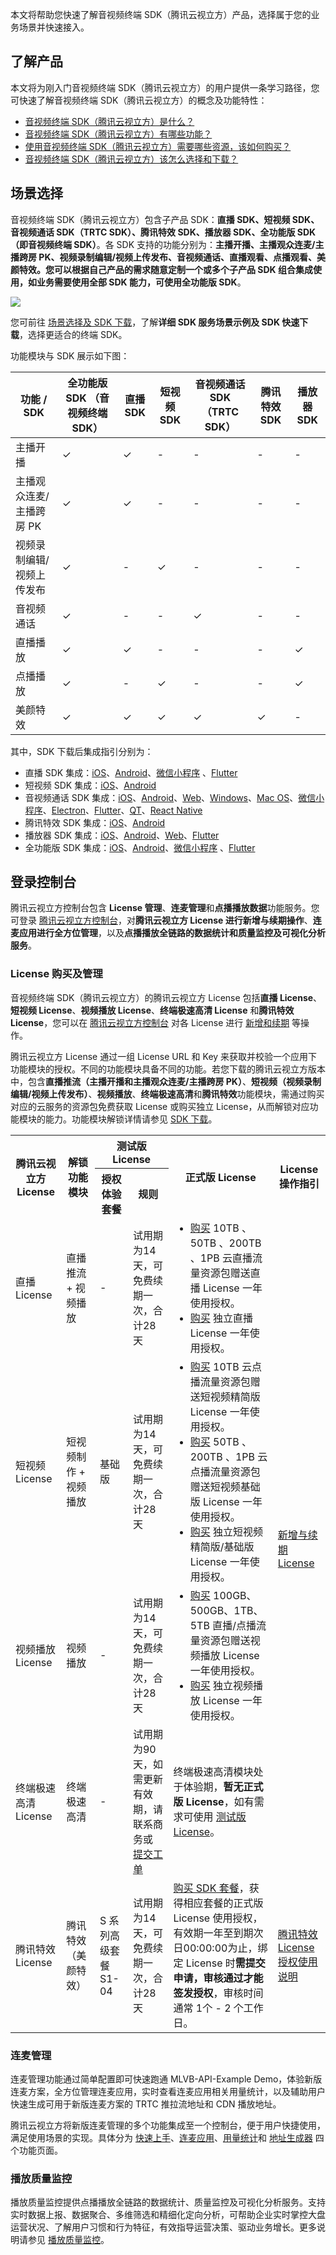 本文将帮助您快速了解音视频终端 SDK（腾讯云视立方）产品，选择属于您的业务场景并快速接入。

## 了解产品

本文将为刚入门音视频终端 SDK（腾讯云视立方）的用户提供一条学习路径，您可快速了解音视频终端 SDK（腾讯云视立方）的概念及功能特性：

- [音视频终端 SDK（腾讯云视立方）是什么？](https://cloud.tencent.com/document/product/1449/56924)
- [音视频终端 SDK（腾讯云视立方）有哪些功能？](https://cloud.tencent.com/document/product/1449/56926)
- [使用音视频终端 SDK（腾讯云视立方）需要哪些资源，该如何购买？](https://cloud.tencent.com/document/product/1449/56972)
- [音视频终端 SDK（腾讯云视立方）该怎么选择和下载？](https://cloud.tencent.com/document/product/1449/56978)


## 场景选择

音视频终端 SDK（腾讯云视立方）包含子产品 SDK：**直播 SDK、短视频 SDK、音视频通话 SDK（TRTC SDK）、腾讯特效 SDK、播放器 SDK、全功能版 SDK（即音视频终端 SDK）**。各 SDK 支持的功能分别为：**主播开播、主播观众连麦/主播跨房 PK、视频录制编辑/视频上传发布、音视频通话、直播观看、点播观看、美颜特效。您可以根据自己产品的需求随意定制一个或多个子产品 SDK 组合集成使用，如业务需要使用全部 SDK 能力，可使用全功能版 SDK**。

![](https://qcloudimg.tencent-cloud.cn/raw/c63c5fcb16f1dd257d446f62e451da8d.png)

您可前往 [场景选择及 SDK 下载](https://cloud.tencent.com/document/product/1449/56978)，了解**详细 SDK 服务场景示例及 SDK 快速下载**，选择更适合的终端 SDK。

功能模块与 SDK 展示如下图：
<style> .markdown-text-box table th,.markdown-text-box table td{text-align: center;} </style>
<table>
<thead>
<tr>
<th>功能 / SDK</th>
<th>全功能版 SDK （音视频终端 SDK）</th>
<th>直播 SDK</th>
<th>短视频 SDK</th>
<th>音视频通话 SDK （TRTC SDK）</th>
<th>腾讯特效 SDK</th>
<th>播放器 SDK</th>
</tr>
</thead>
<tbody><tr>
<td>主播开播</td>
<td>&#10003;</td>
<td>&#10003;</td>
<td>-</td>
<td>-</td>
<td>-</td>
<td>-</td>
</tr>
<tr>
<td>主播观众连麦/主播跨房 PK</td>
<td>&#10003;</td>
<td>&#10003;</td>
<td>-</td>
<td>-</td>
<td>-</td>
<td>-</td>
</tr>
<tr>
<td>视频录制编辑/视频上传发布</td>
<td>&#10003;</td>
<td>-</td>
<td>&#10003;</td>
<td>-</td>
<td>-</td>
<td>-</td>
</tr>
<tr>
<td>音视频通话</td>
<td>&#10003;</td>
<td>-</td>
<td>-</td>
<td>&#10003;</td>
<td>-</td>
<td>-</td>
</tr>
<tr>
<td>直播播放</td>
<td>&#10003;</td>
<td>&#10003;</td>
<td>-</td>
<td>-</td>
<td>-</td>
<td>&#10003;</td>
</tr>
<tr>
<td>点播播放</td>
<td>&#10003;</td>
<td>-</td>
<td>&#10003;</td>
<td>-</td>
<td>-</td>
<td>&#10003;</td>
</tr>
<tr>
<td>美颜特效</td>
<td>&#10003;</td>
<td>&#10003;</td>
<td>&#10003;</td>
<td>&#10003;</td>
<td>&#10003;</td>
<td>-</td>
</tr>
</tbody></table>

其中，SDK 下载后集成指引分别为：
- 直播 SDK 集成：[iOS](https://cloud.tencent.com/document/product/454/56588)、[Android](https://cloud.tencent.com/document/product/454/56589)、[微信小程序](https://cloud.tencent.com/document/product/454/12554) 、[Flutter](https://cloud.tencent.com/document/product/454/71666)
- 短视频 SDK 集成：[iOS](https://cloud.tencent.com/document/product/584/11638)、[Android](https://cloud.tencent.com/document/product/584/11631)
- 音视频通话 SDK 集成：[iOS](https://cloud.tencent.com/document/product/647/32173)、[Android](https://cloud.tencent.com/document/product/647/32175)、[Web](https://cloud.tencent.com/document/product/647/16863)、[Windows](https://cloud.tencent.com/document/product/647/32178)、[Mac OS](https://cloud.tencent.com/document/product/647/32176)、[微信小程序](https://cloud.tencent.com/document/product/647/32183)、[Electron](https://cloud.tencent.com/document/product/647/38549)、[Flutter](https://cloud.tencent.com/document/product/647/51602)、[QT](https://cloud.tencent.com/document/product/647/52914)、[React Native](https://cloud.tencent.com/document/product/647/63791)
- 腾讯特效 SDK 集成：[iOS](https://cloud.tencent.com/document/product/616/65894)、[Android](https://cloud.tencent.com/document/product/616/65891)
- 播放器 SDK 集成：[iOS](https://cloud.tencent.com/document/product/881/20211)、[Android](https://cloud.tencent.com/document/product/881/20216)、[Web](https://cloud.tencent.com/document/product/881/77877)、[Flutter](https://cloud.tencent.com/document/product/881/60729)
- 全功能版 SDK 集成：[iOS](https://cloud.tencent.com/document/product/454/56588)、[Android](https://cloud.tencent.com/document/product/454/20216)、[微信小程序](https://cloud.tencent.com/document/product/454/12554) 、[Flutter](https://cloud.tencent.com/document/product/454/71666)

## 登录控制台

腾讯云视立方控制台包含 **License 管理**、**连麦管理**和**点播播放数据**功能服务。您可登录 [腾讯云视立方控制台](https://console.cloud.tencent.com/vcube)，对**腾讯云视立方 License 进行新增与续期操作**、**连麦应用进行全方位管理**，以及**点播播放全链路的数据统计和质量监控及可视化分析服务**。

### License 购买及管理
音视频终端 SDK（腾讯云视立方）的腾讯云视立方 License 包括**直播 License**、**短视频 License**、**视频播放 License**、**终端极速高清 License** 和**腾讯特效 License**，您可以在 [腾讯云视立方控制台](https://console.cloud.tencent.com/vcube) 对各 License 进行 [新增和续期](https://cloud.tencent.com/document/product/1449/56981) 等操作。

腾讯云视立方 License 通过一组 License URL 和 Key 来获取并校验一个应用下功能模块的授权。不同的功能模块具备不同的功能。若您下载的腾讯云视立方版本中，包含**直播推流（主播开播和主播观众连麦/主播跨房 PK）**、**短视频（视频录制编辑/视频上传发布）**、**视频播放**、**终端极速高清**和**腾讯特效**功能模块，需通过购买对应的云服务的资源包免费获取 License 或购买独立 License，从而解锁对应功能模块的能力。功能模块解锁详情请参见 [SDK 下载](https://cloud.tencent.com/document/product/1449/56978)。

<table>
<tr>
<th rowspan="2">腾讯云视立方 License</th>
<th rowspan="2">解锁功能模块</th>
<th colspan=2>测试版 License</th>
<th rowspan="2">正式版 License</th>
<th rowspan="2">License 操作指引</th>
</tr>
<tr>
<th>授权体验套餐</td>
<th>规则</td>
</tr>
<tr>
<td>直播 License</td>
<td>直播推流 + 视频播放</td>
<td>-</td>
<td>试用期为14天，可免费续期一次，合计28天</td>
<td style="text-align:left"><ul style="margin:0">
<li><a href="https://buy.cloud.tencent.com/vcube">购买</a> 10TB 、50TB 、200TB 、1PB 云直播流量资源包赠送直播 License 一年使用授权。</li>
<li><a href="https://buy.cloud.tencent.com/vcube">购买</a> 独立直播 License 一年使用授权。</li></ul></td>
<td rowspan="4"><a href="https://cloud.tencent.com/document/product/1449/56981">新增与续期 License</a></td>
</tr>
<tr>
<td>短视频 License</td>
<td>短视频制作 + 视频播放</td>
<td>基础版</td>
<td>试用期为14天，可免费续期一次，合计28天</td>
<td style="text-align:left"><ul style="margin:0">
<li><a href="https://buy.cloud.tencent.com/vcube">购买</a> 10TB 云点播流量资源包赠送短视频精简版 License 一年使用授权。</li>
<li><a href="https://buy.cloud.tencent.com/vcube">购买</a> 50TB 、200TB 、1PB 云点播流量资源包赠送短视频基础版 License 一年使用授权。</li>
<li><a href="https://buy.cloud.tencent.com/vcube">购买</a> 独立短视频精简版/基础版 License 一年使用授权。</li></ul></td>
</tr>
<tr>
<td>视频播放 License</td>
<td>视频播放</td>
<td>-</td>
<td>试用期为14天，可免费续期一次，合计28天</td>
<td style="text-align:left"><ul style="margin:0">
<li><a href="https://buy.cloud.tencent.com/vcube">购买</a> 100GB、500GB、1TB、5TB 直播/点播流量资源包赠送视频播放 License 一年使用授权。</li>
<li><a href="https://buy.cloud.tencent.com/vcube">购买</a> 独立视频播放 License 一年使用授权。</li></ul></td>
</tr>
<tr>
<td>终端极速高清 License</td>
<td>终端极速高清</td>
<td>-</td>
<td>试用期为90天，如需更新有效期，请联系商务或 <a href="https://console.cloud.tencent.com/workorder/category">提交工单</a></td>
<td>终端极速高清模块处于体验期，<strong>暂无正式版 License</strong>，如有需求可使用 <a href="https://cloud.tencent.com/document/product/1449/56981#test">测试版 License</a>。</td>
</tr>
<tr>
<td>腾讯特效 License</td>
<td>腾讯特效（美颜特效）</td>
<td>S 系列高级套餐 S1-04</td>
<td>试用期为14天，可免费续期一次，合计28天</td>
<td><a href="https://buy.cloud.tencent.com/vcube?type=magic">购买 SDK 套餐</a>，获得相应套餐的正式版 License 使用授权，有效期一年至到期次日00:00:00为止，绑定 License 时<strong>需提交申请，审核通过才能签发授权</strong>，审核时间通常 1个 - 2 个工作日。</td>
<td><a href="https://cloud.tencent.com/document/product/1449/56982">腾讯特效 License 授权使用说明</a></td>
</tr>
</table>



### 连麦管理

连麦管理功能通过简单配置即可快速跑通 MLVB-API-Example Demo，体验新版连麦方案，全方位管理连麦应用，实时查看连麦应用相关用量统计，以及辅助用户快速生成可用于新版连麦方案的 TRTC 推拉流地址和 CDN 播放地址。

腾讯云视立方将新版连麦管理的多个功能集成至一个控制台，便于用户快捷使用，满足使用场景的实现。具体分为 [快速上手](https://console.cloud.tencent.com/vcube/micro/start)、[连麦应用](https://console.cloud.tencent.com/vcube/micro/appmanage)、[用量统计](https://console.cloud.tencent.com/vcube/micro/statistics)和 [地址生成器](https://console.cloud.tencent.com/vcube/micro/address) 四个功能页面。

### 播放质量监控

播放质量监控提供点播播放全链路的数据统计、质量监控及可视化分析服务。支持实时数据上报、数据聚合、多维筛选和精细化定向分析，可帮助企业实时掌控大盘运营状况、了解用户习惯和行为特征，有效指导运营决策、驱动业务增长。更多说明请参见 [播放质量监控](https://cloud.tencent.com/document/product/1449/68147)。
